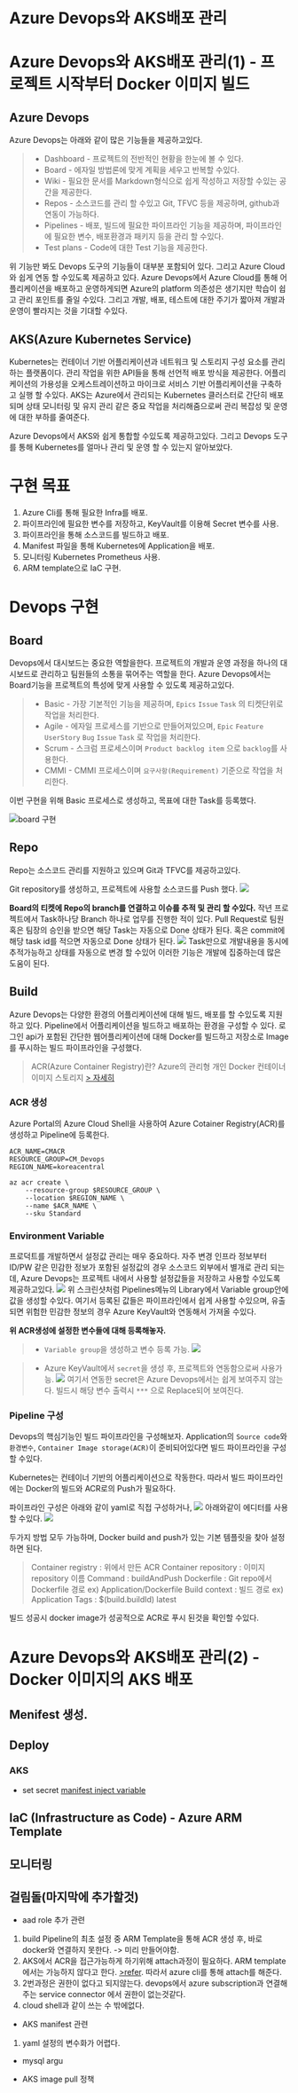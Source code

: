 # Azure Devops와 AKS배포 관리
# Azure Devops와 AKS배포 관리(1) - 프로젝트 시작부터 Docker 이미지 빌드
## Azure Devops
Azure Devops는 아래와 같이 많은 기능들을 제공하고있다.
> - Dashboard - 프로젝트의 전반적인 현황을 한눈에 볼 수 있다.
> - Board - 에자일 방법론에 맞게 계획을 세우고 반복할 수있다.
> - Wiki - 필요한 문서를 Markdown형식으로 쉽게 작성하고 저장할 수있는 공간을 제공한다.
> - Repos - 소스코드를 관리 할 수있고 Git, TFVC 등을 제공하며, github과 연동이 가능하다.
> - Pipelines - 배포, 빌드에 필요한 파이프라인 기능을 제공하며, 파이프라인에 필요한 변수, 배포환경과 패키지 등을 관리 할 수있다.
> - Test plans - Code에 대한 Test 기능을 제공한다.

위 기능만 봐도 Devops 도구의 기능들이 대부분 포함되어 있다. 그리고 Azure Cloud와 쉽게 연동 할 수있도록 제공하고 있다. Azure Devops에서 Azure Cloud를 통해 어플리케이션을 배포하고 운영하게되면 Azure의 platform 의존성은 생기지만 학습이 쉽고 관리 포인트를 줄일 수있다. 그리고 개발, 배포, 테스트에 대한 주기가 짧아져 개발과 운영이 빨라지는 것을 기대할 수있다.

## AKS(Azure Kubernetes Service)
Kubernetes는 컨테이너 기반 어플리케이션과 네트워크 및 스토리지 구성 요소를 관리하는 플랫폼이다. 관리 작업을 위한 API들을 통해 선언적 배포 방식을 제공한다. 어플리케이션의 가용성을 오케스트레이션하고 마이크로 서비스 기반 어플리케이션을 구축하고 실행 할 수있다. AKS는 Azure에서 관리되는 Kubernetes 클러스터로 간단히 배포되며 상태 모니터링 및 유지 관리 같은 중요 작업을 처리해줌으로써 관리 복잡성 및 운영에 대한 부하를 줄여준다.

Azure Devops에서 AKS와 쉽게 통합할 수있도록 제공하고있다. 그리고 Devops 도구를 통해 Kubernetes를 얼마나 관리 및 운영 할 수 있는지 알아보았다.

# 구현 목표
1. Azure Cli를 통해 필요한 Infra를 배포.
2. 파이프라인에 필요한 변수를 저장하고, KeyVault를 이용해 Secret 변수를 사용.
3. 파이프라인을 통해 소스코드를 빌드하고 배포.
4. Manifest 파일을 통해 Kubernetes에 Application을 배포.
5. 모니터링 Kubernetes Prometheus 사용.
6. ARM template으로 IaC 구현.

# Devops 구현
## Board
Devops에서 대시보드는 중요한 역할을한다. 프로젝트의 개발과 운영 과정을 하나의 대시보드로 관리하고 팀원들의 소통을 묶어주는 역할을 한다. Azure Devops에서는 Board기능을 프로젝트의 특성에 맞게 사용할 수 있도록 제공하고있다.
> - Basic - 가장 기본적인 기능을 제공하며, `Epics` `Issue` `Task` 의 티켓단위로 작업을 처리한다.
> - Agile - 에자일 프로세스를 기반으로 만들어져있으며, `Epic` `Feature` `UserStory` `Bug` `Issue` `Task` 로 작업을 처리한다.
> - Scrum - 스크럼 프로세스이며 `Product backlog item` 으로 `backlog`를 사용한다.
> - CMMI - CMMI 프로세스이며 `요구사항(Requirement)` 기준으로 작업을 처리한다.

이번 구현을 위해 Basic 프로세스로 생성하고, 목표에 대한 Task를 등록했다.

![board 구현](2020-06-30-14-28-00.png)

## Repo
Repo는 소스코드 관리를 지원하고 있으며 Git과 TFVC를 제공하고있다. 

Git repository를 생성하고, 프로젝트에 사용할 소스코드를 Push 했다.
![](2020-07-02-13-31-23.png)

**Board의 티켓에 Repo의 branch를 연결하고 이슈를 추적 및 관리 할 수있다.**
작년 프로젝트에서 Task하나당 Branch 하나로 업무를 진행한 적이 있다. Pull Request로 팀원 혹은 팀장의 승인을 받으면 해당 Task는 자동으로 Done 상태가 된다. 혹은 commit에 해당 task id를 적으면 자동으로 Done 상태가 된다.
![](2020-07-02-14-25-25.png)
Task만으로 개발내용을 동시에 추적가능하고 상태를 자동으로 변경 할 수있어 이러한 기능은 개발에 집중하는데 많은 도움이 된다.

## Build
Azure Devops는 다양한 환경의 어플리케이션에 대해 빌드, 배포를 할 수있도록 지원하고 있다. Pipeline에서 어플리케이션을 빌드하고 배포하는 환경을 구성할 수 있다.
로그인 api가 포함된 간단한 웹어플리케이션에 대해 Docker를 빌드하고 저장소로 Image를 푸시하는 빌드 파이프라인을 구성했다.

> ACR(Azure Container Registry)란?
Azure의 관리형 개인 Docker 컨테이너 이미지 스토리지 
[> 자세히](https://docs.microsoft.com/ko-kr/azure/container-registry/container-registry-intro)

### ACR 생성
Azure Portal의 Azure Cloud Shell을 사용하여 Azure Cotainer Registry(ACR)를 생성하고 Pipeline에 등록한다.
```
ACR_NAME=CMACR
RESOURCE_GROUP=CM_Devops
REGION_NAME=koreacentral

az acr create \
    --resource-group $RESOURCE_GROUP \
    --location $REGION_NAME \
    --name $ACR_NAME \
    --sku Standard
```
### Environment Variable
프로덕트를 개발하면서 설정값 관리는 매우 중요하다. 자주 변경 인프라 정보부터 ID/PW 같은 민감한 정보가 포함된 설정값의 경우 소스코드 외부에서 별개로 관리 되는데, Azure Devops는 프로젝트 내에서 사용할 설정값들을 저장하고 사용할 수있도록 제공하고있다.
![](2020-07-02-15-30-46.png)
위 스크린샷처럼 Pipelines메뉴의 Library에서 Variable group안에 값을 생성할 수있다.
여기서 등록된 값들은 파이프라인에서 쉽게 사용할 수있으며, 유출되면 위험한 민감한 정보의 경우 Azure KeyVault와 연동해서 가져올 수있다.

**위 ACR생성에 설정한 변수들에 대해 등록해놓자.**

> - `Variable group`을 생성하고 변수 등록 가능.
![](2020-07-02-17-21-04.png)

> - Azure KeyVault에서 `secret`을 생성 후, 프로젝트와 연동함으로써 사용가능.
![](2020-07-02-15-35-57.png)
여기서 연동한 secret은 Azure Devops에서는 쉽게 보여주지 않는다.
빌드시 해당 변수 출력시 `***` 으로 Replace되어 보여진다.


### Pipeline 구성
Devops의 핵심기능인 빌드 파이프라인을 구성해보자. Application의 `Source code`와 `환경변수`, `Container Image storage(ACR)`이 준비되어있다면 빌드 파이프라인을 구성할 수있다.

Kubernetes는 컨테이너 기반의 어플리케이션으로 작동한다. 따라서 빌드 파이프라인에는 Docker의 빌드와 ACR로의 Push가 필요하다.

파이프라인 구성은 아래와 같이 yaml로 직접 구성하거나, 
![](2020-07-06-14-25-41.png)
아래와같이 에디터를 사용할 수있다.
![](2020-07-06-14-35-23.png)

두가지 방법 모두 가능하며, Docker build and push가 있는 기본 템플릿을 찾아 설정하면 된다.
> Container registry : 위에서 만든 ACR
> Container repository : 이미지 repository 이름
> Command : buildAndPush
> Dockerfile : Git repo에서 Dockerfile 경로 ex) Application/Dockerfile
> Build context : 빌드 경로 ex) Application
> Tags : $(build.buildId)
         latest

빌드 성공시 docker image가 성공적으로 ACR로 푸시 된것을 확인할 수있다.






















# Azure Devops와 AKS배포 관리(2) - Docker 이미지의 AKS 배포
## Menifest 생성.
## Deploy
### AKS
- set secret 
[manifest inject variable](https://medium.com/@katlimruiz/how-to-inject-variables-in-kubernetes-manifest-with-azure-pipelines-e598755be9b)

## IaC (Infrastructure as Code) - Azure ARM Template

## 모니터링



## 걸림돌(마지막에 추가할것)
- aad role 추가 관련
1. build Pipeline의 최초 설정 중 ARM Template을 통해 ACR 생성 후, 바로 docker와 연결하지 못한다. -> 미리 만들어야함.
2. AKS에서 ACR을 접근가능하게 하기위해 attach과정이 필요하다. ARM template에서는 가능하지 않다고 한다. [>refer](https://github.com/MicrosoftDocs/azure-docs/issues/39508). 따라서 azure  cli를 통해 attach를 해준다.
3. 2번과정은 권한이 없다고 되지않는다. devops에서 azure subscription과 연결해주는 service connector 에서 권한이 없는것같다.
4. cloud shell과 같이 쓰는 수 밖에없다.

- AKS manifest 관련
1. yaml 설정의 변수화가 어렵다.

- mysql argu

- AKS image pull 정책